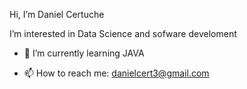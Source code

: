 
Hi, I’m Daniel Certuche

I’m interested in Data Science and sofware develoment 

- 🌱 I’m currently learning JAVA

- 📫 How to reach me: danielcert3@gmail.com 

<!---
danielhcertuche/danielhcertuche is a ✨ special ✨ repository because its `README.md` (this file) appears on your GitHub profile.
You can click the Preview link to take a look at your changes.
--->
